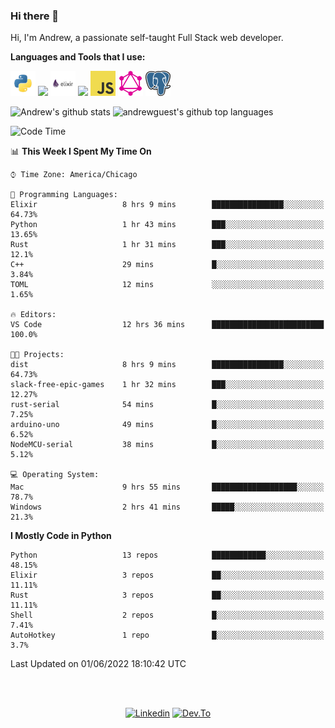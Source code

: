 ### Hi there 👋

Hi, I'm Andrew, a passionate self-taught Full Stack web developer.

**Languages and Tools that I use:**  

<code><img height="40" src="https://raw.githubusercontent.com/github/explore/80688e429a7d4ef2fca1e82350fe8e3517d3494d/topics/python/python.png"></code>
<code><img height="40" src="https://fastapi.tiangolo.com/img/logo-margin/logo-teal.png"></code>
<code><img height="40" src="https://raw.githubusercontent.com/github/explore/d106aa3f6fa091ab80ab5c8cf0d931baff3caaea/topics/elixir/elixir.png"></code>
<code><img height="40" src="https://img.stackshare.io/service/3262/-s9uoLIN.png"></code>
<code><img height="40" src="https://raw.githubusercontent.com/github/explore/80688e429a7d4ef2fca1e82350fe8e3517d3494d/topics/javascript/javascript.png"></code>
<code><img height="40" src="https://raw.githubusercontent.com/github/explore/5c058a388828bb5fde0bcafd4bc867b5bb3f26f3/topics/graphql/graphql.png"></code>
<code><img height="40" src="https://raw.githubusercontent.com/github/explore/80688e429a7d4ef2fca1e82350fe8e3517d3494d/topics/postgresql/postgresql.png"></code>

![Andrew's github stats](https://github-readme-stats.vercel.app/api?username=andrewguest&show_icons=true&theme=vue-dark&count_private=true)
<img height="180em" src="https://github-readme-stats.vercel.app/api/top-langs/?username=andrewguest&theme=vue-dark&layout=compact" alt="andrewguest's github top languages" />

<!--START_SECTION:waka-->
![Code Time](http://img.shields.io/badge/Code%20Time-1%2C120%20hrs%203%20mins-blue)

📊 **This Week I Spent My Time On** 

```text
⌚︎ Time Zone: America/Chicago

💬 Programming Languages: 
Elixir                   8 hrs 9 mins        ████████████████░░░░░░░░░   64.73% 
Python                   1 hr 43 mins        ███░░░░░░░░░░░░░░░░░░░░░░   13.65% 
Rust                     1 hr 31 mins        ███░░░░░░░░░░░░░░░░░░░░░░   12.1% 
C++                      29 mins             █░░░░░░░░░░░░░░░░░░░░░░░░   3.84% 
TOML                     12 mins             ░░░░░░░░░░░░░░░░░░░░░░░░░   1.65%

🔥 Editors: 
VS Code                  12 hrs 36 mins      █████████████████████████   100.0%

🐱‍💻 Projects: 
dist                     8 hrs 9 mins        ████████████████░░░░░░░░░   64.73% 
slack-free-epic-games    1 hr 32 mins        ███░░░░░░░░░░░░░░░░░░░░░░   12.27% 
rust-serial              54 mins             █░░░░░░░░░░░░░░░░░░░░░░░░   7.25% 
arduino-uno              49 mins             █░░░░░░░░░░░░░░░░░░░░░░░░   6.52% 
NodeMCU-serial           38 mins             █░░░░░░░░░░░░░░░░░░░░░░░░   5.12%

💻 Operating System: 
Mac                      9 hrs 55 mins       ███████████████████░░░░░░   78.7% 
Windows                  2 hrs 41 mins       █████░░░░░░░░░░░░░░░░░░░░   21.3%

```

**I Mostly Code in Python** 

```text
Python                   13 repos            ████████████░░░░░░░░░░░░░   48.15% 
Elixir                   3 repos             ██░░░░░░░░░░░░░░░░░░░░░░░   11.11% 
Rust                     3 repos             ██░░░░░░░░░░░░░░░░░░░░░░░   11.11% 
Shell                    2 repos             █░░░░░░░░░░░░░░░░░░░░░░░░   7.41% 
AutoHotkey               1 repo              █░░░░░░░░░░░░░░░░░░░░░░░░   3.7%

```



 Last Updated on 01/06/2022 18:10:42 UTC
<!--END_SECTION:waka-->

<br><br>
<p align="center">
   <a href="https://www.linkedin.com/in/andrew-guest-a891759a" target="_blank"><img src="https://img.shields.io/badge/LinkedIn-0077B5?style=for-the-badge&logo=linkedin&logoColor=white" alt="Linkedin"></a>
  <a href="https://dev.to/aguest" target="_blank"><img src="https://img.shields.io/badge/Dev.to-0A0A0A?style=for-the-badge&logo=dev%2Eto&logoColor=white" alt="Dev.To"></a>
</p>
